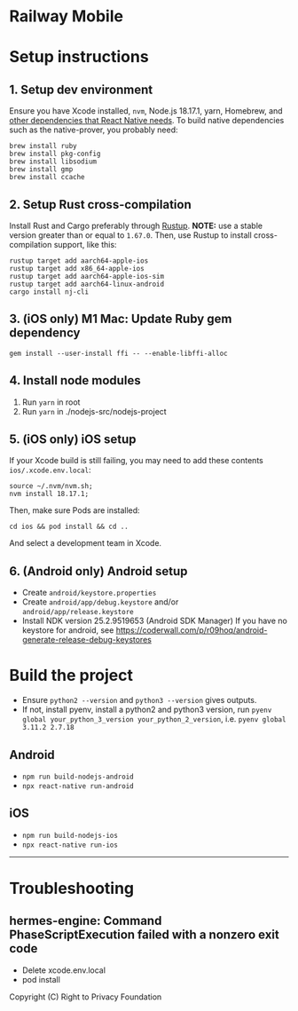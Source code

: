 # Railway Mobile

# Setup instructions

## 1. Setup dev environment

Ensure you have Xcode installed, `nvm`, Node.js 18.17.1, yarn, Homebrew, and [other dependencies that React Native needs](https://reactnative.dev/docs/environment-setup). To build native dependencies such as the native-prover, you probably need:

```
brew install ruby
brew install pkg-config
brew install libsodium
brew install gmp
brew install ccache
```

## 2. Setup Rust cross-compilation

Install Rust and Cargo preferably through [Rustup](https://rustup.rs). **NOTE:** use a stable version greater than or equal to `1.67.0`. Then, use Rustup to install cross-compilation support, like this:

```
rustup target add aarch64-apple-ios
rustup target add x86_64-apple-ios
rustup target add aarch64-apple-ios-sim
rustup target add aarch64-linux-android
cargo install nj-cli
```

## 3. (iOS only) M1 Mac: Update Ruby gem dependency

```
gem install --user-install ffi -- --enable-libffi-alloc
```

## 4. Install node modules

1. Run `yarn` in root
2. Run `yarn` in ./nodejs-src/nodejs-project

## 5. (iOS only) iOS setup

If your Xcode build is still failing, you may need to add these contents `ios/.xcode.env.local`:

```
source ~/.nvm/nvm.sh;
nvm install 18.17.1;
```

Then, make sure Pods are installed:

```
cd ios && pod install && cd ..
```

And select a development team in Xcode.

## 6. (Android only) Android setup

- Create `android/keystore.properties`
- Create `android/app/debug.keystore` and/or `android/app/release.keystore`
- Install NDK version 25.2.9519653 (Android SDK Manager)
  If you have no keystore for android, see https://coderwall.com/p/r09hoq/android-generate-release-debug-keystores

# Build the project

- Ensure `python2 --version` and `python3 --version` gives outputs.
- If not, install pyenv, install a python2 and python3 version, run `pyenv global your_python_3_version your_python_2_version`, i.e. `pyenv global 3.11.2 2.7.18`

## Android

- `npm run build-nodejs-android`
- `npx react-native run-android`

## iOS

- `npm run build-nodejs-ios`
- `npx react-native run-ios`

---

# Troubleshooting

## hermes-engine: Command PhaseScriptExecution failed with a nonzero exit code

- Delete xcode.env.local
- pod install


Copyright (C) Right to Privacy Foundation
